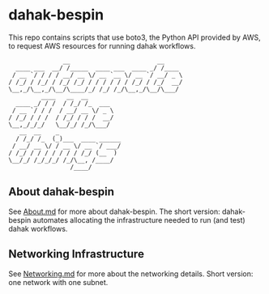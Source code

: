 # dahak-bespin

This repo contains scripts that use boto3, the Python API 
provided by AWS, to request AWS resources for running 
dahak workflows.

```
               __                        __          
  ____ ___  __/ /_____  ____ ___  ____ _/ /____      
 / __ `/ / / / __/ __ \/ __ `__ \/ __ `/ __/ _ \     
/ /_/ / /_/ / /_/ /_/ / / / / / / /_/ / /_/  __/     
\__,_/\__,_/\__/\____/_/ /_/ /_/\__,_/\__/\___/      
         ____   __  __                               
  ____ _/ / /  / /_/ /_  ___                         
 / __ `/ / /  / __/ __ \/ _ \                        
/ /_/ / / /  / /_/ / / /  __/                        
\__,_/_/_/   \__/_/ /_/\___/                         
   __  __    _                                       
  / /_/ /_  (_)___  ____ ______                      
 / __/ __ \/ / __ \/ __ `/ ___/                      
/ /_/ / / / / / / / /_/ (__  )                       
\__/_/ /_/_/_/ /_/\__, /____/                        
                 /____/                              
```

## About dahak-bespin

See [About.md](/About.md) for more about dahak-bespin.
The short version: dahak-bespin automates allocating
the infrastructure needed to run (and test) dahak workflows.

## Networking Infrastructure

See [Networking.md](/Networking.md) for more about the networking 
details. Short version: one network with one subnet.


